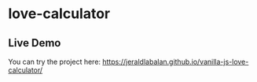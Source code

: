 # love-calculator
## Live Demo
You can try the project here: https://jeraldlabalan.github.io/vanilla-js-love-calculator/
